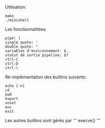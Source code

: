Utilisation:
```
make
./minishell
```

Les fonctionnalitées:
```
pipe: |
single quote: '
double quote: "
variables d'environnement: $..
statut de sortie pipeline: $?
ctrl-C
ctrl-D
ctrl-\
```

Ré-implémentation des builtins suivants:
```
echo [-n]
cd
pwd
export
unset
env
exit
```
Les autres builtins sont gérés par
'''
execve()
'''
